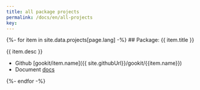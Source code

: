 ```yaml
---
title: all package projects
permalink: /docs/en/all-projects
key:
---
```


<div class="layout--articles">
{%- for item in site.data.projects[page.lang] -%}
## Package: {{ item.title }} 

{{ item.desc }} 

- Github [gookit/item.name]({{ site.githubUrl}}/gookit/{{item.name}})  
- Document [docs]({{item.url}}) 

{%- endfor -%}
</div>